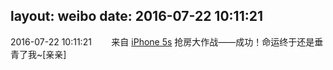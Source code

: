layout: weibo
date: 2016-07-22 10:11:21
---
<meta name="referrer" content="no-referrer" />

2016-07-22 10:11:21  &nbsp;&nbsp;&nbsp;&nbsp;&nbsp;&nbsp; 来自 <a href="sinaweibo://customweibosource" rel="nofollow">iPhone 5s</a>
抢房大作战——成功！命运终于还是垂青了我~[亲亲] ​​​
